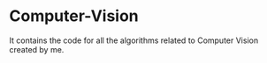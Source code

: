 # Computer-Vision
It contains the code for all the algorithms related to Computer Vision created by me. 
